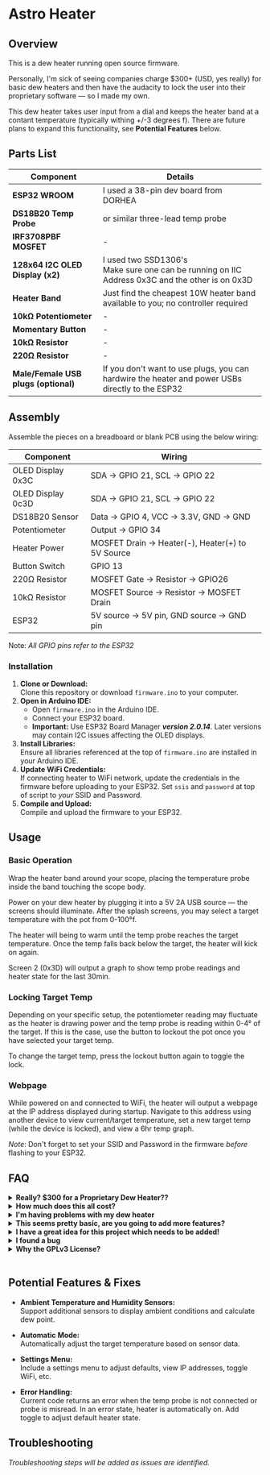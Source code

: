 # Astro Heater
## Overview
This is a dew heater running open source firmware. 

Personally, I'm sick of seeing companies charge $300+ (USD, yes really) for basic dew heaters and then have the audacity to lock the user into their proprietary software — so I made my own.

This dew heater takes user input from a dial and keeps the heater band at a contant temperature (typically withing +/-3 degrees f). There are future plans to expand this functionality, see **Potential Features** below.


## Parts List
| Component                     | Details |
|--------------------------------|---------|
| **ESP32 WROOM**               | I used a 38-pin dev board from DORHEA |
| **DS18B20 Temp Probe**        | or similar three-lead temp probe |
| **IRF3708PBF MOSFET**         | - |
| **128x64 I2C OLED Display (x2)** | I used two SSD1306's<br>Make sure one can be running on IIC Address 0x3C and the other is on 0x3D |
| **Heater Band**               | Just find the cheapest 10W heater band available to you; no controller required |
| **10kΩ Potentiometer**        | - |
| **Momentary Button**          | - |
| **10kΩ Resistor**             | - |
| **220Ω Resistor**             | - |
| **Male/Female USB plugs (optional)** | If you don't want to use plugs, you can hardwire the heater and power USBs directly to the ESP32 |



## Assembly
Assemble the pieces on a breadboard or blank PCB using the below wiring:

| Component          | Wiring  |
|-------------------|------------|
| OLED Display 0x3C  | SDA -> GPIO 21, SCL -> GPIO 22 |
| OLED Display 0c3D  | SDA -> GPIO 21, SCL -> GPIO 22 |
| DS18B20 Sensor   | Data -> GPIO 4, VCC -> 3.3V, GND -> GND |
| Potentiometer    | Output -> GPIO 34 |
| Heater Power     | MOSFET Drain -> Heater(-), Heater(+) to 5V Source |
| Button Switch    | GPIO 13 |
| 220Ω Resistor | MOSFET Gate -> Resistor -> GPIO26 |
| 10kΩ Resistor | MOSFET Source -> Resistor -> MOSFET Drain |
| ESP32 | 5V source -> 5V pin, GND source -> GND pin |

Note: *All GPIO pins refer to the ESP32*


### Installation

1. **Clone or Download:**  
   Clone this repository or download `firmware.ino` to your computer.
2. **Open in Arduino IDE:**  
   - Open `firmware.ino` in the Arduino IDE.
   - Connect your ESP32 board.
   - **Important:** Use ESP32 Board Manager ***version 2.0.14***. Later versions may contain I2C issues affecting the OLED displays.
3. **Install Libraries:**  
   Ensure all libraries referenced at the top of `firmware.ino` are installed in your Arduino IDE.
4. **Update WiFi Credentials:**  
   If connecting heater to WiFi network, update the credentials in the firmware before uploading to your ESP32. Set `ssis` and `password` at top of script to *your* SSID and Password.
4. **Compile and Upload:**  
   Compile and upload the firmware to your ESP32.


## Usage

### Basic Operation
Wrap the heater band around your scope, placing the temperature probe inside the band touching the scope body.

Power on your dew heater by plugging it into a 5V 2A USB source — the screens should illuminate. After the splash screens, you may select a target temperature with the pot from 0-100°f. 

The heater will being to warm until the temp probe reaches the target temperature. Once the temp falls back below the target, the heater will kick on again.

Screen 2 (0x3D) will output a graph to show temp probe readings and heater state for the last 30min.

### Locking Target Temp
Depending on your specific setup, the potentiometer reading may fluctuate as the heater is drawing power and the temp probe is reading within 0-4° of the target. If this is the case, use the button to lockout the pot once you have selected your target temp.

To change the target temp, press the lockout button again to toggle the lock.

### Webpage
While powered on and connected to WiFi, the heater will output a webpage at the IP address displayed during startup. Navigate to this address using another device to view current/target temperature, set a new target temp (while the device is locked), and view a 6hr temp graph.

*Note*: Don't forget to set your SSID and Password in the firmware *before* flashing to your ESP32.


## FAQ

<details>
  <summary><strong>Really? $300 for a Proprietary Dew Heater??</strong></summary>
  <p>Ok, maybe I fudged a bit there — but at the time of writing the <em>Pegasus DewMaster 2</em> is $279 before VAT and Shipping costs, and that's also before buying the actual heating bands as well.
  
  Now, this current setup doesn't do <em>quite</em> as much as the <em>DewMaster</em>, but it is a <strong>whole</strong> lot cheaper. I built my personal setup for ~$50, and you could do it cheaper if you got better deals or already had some of the parts.
  
  See the Potential Features section below to see some things which might be added soon to truly make this a replacement for the <em>Pegasus</em>.</p>
</details>

<details>
  <summary><strong>How much does this all cost?</strong></summary>
  <p>About $50 if you have to buy everything, but you can save some money if you get better deals than I did or have some of these parts already laying around.
  
  I tried to use common components so you might be able to find somebody willing to part with a resistor or two.</p>
</details>

<details>
  <summary><strong>I'm having problems with my dew heater</strong></summary>
  <p>Ok, that's not really a question, but check out the Troubleshooting section below!</p>
</details>

<details>
  <summary><strong>This seems pretty basic, are you going to add more features?</strong></summary>
  <p>Short Answer: Probably
  
  Long Answer: I have a job and a life, <em>but</em> part of my life is Astronomy, so I'll add new features as I think of them and have the time to implement them. I won't be keeping any sort of update schedule, but you can follow this repo to be notified of the changes.</p>
</details>

<details>
  <summary><strong>I have a great idea for this project which needs to be added!</strong></summary>
  <p>That's great! That's the beauty of FOSS, feel free to make a fork of this project and get working on it!  :)
  
  If you want to collab on the main branch, make a pull request with your changes and I'll take a look.
  
  If you just have a feature you'd like to request, make an issue report and tag it as `feature request`.</p>
</details>

<details>
  <summary><strong>I found a bug</strong></summary>
  <p>Ooh, not good. Create an issue report and I'll take a look.
  
  Try to include as much info as you can to help me recreate the bug: ESP32 model#, part#'s, Serial Monitor outputs etc.
  
  Make sure to tag your post with `bug`.</p>
</details>

<details>
  <summary><strong>Why the GPLv3 License?</strong></summary>
  <p>Pretty simply put, I don't want anyone to try and charge money for this code (that includes <em>me</em>). I'm putting this out into the world so anyone can put together their own dew heater that just works. I want to make sure you have the right to use this code, for free, in perpetuity — and GNU's GPL license allows me to do that. 
  
  Check out https://www.gnu.org/licenses/gpl-3.0.en.html to learn more.</p>
</details>
<br>


## Potential Features & Fixes

- **Ambient Temperature and Humidity Sensors:**  
  Support additional sensors to display ambient conditions and calculate dew point.

- **Automatic Mode:**  
  Automatically adjust the target temperature based on sensor data.

- **Settings Menu:**  
  Include a settings menu to adjust defaults, view IP addresses, toggle WiFi, etc.

- **Error Handling:**  
  Current code returns an error when the temp probe is not connected or probe is misread. In an error state, heater is automatically on. Add toggle to adjust default heater state.


## Troubleshooting
*Troubleshooting steps will be added as issues are identified.*